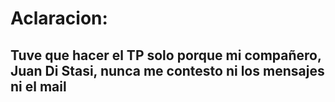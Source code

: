 # Aclaracion: 
## Tuve que hacer el TP solo porque mi compañero, Juan Di Stasi, nunca me contesto ni los mensajes ni el mail
